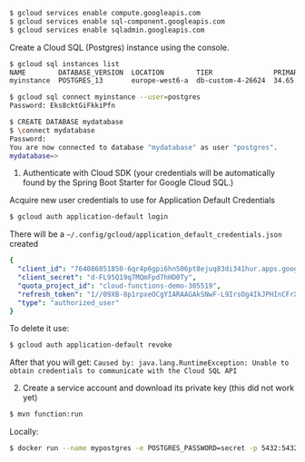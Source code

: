 ```bash
$ gcloud services enable compute.googleapis.com
$ gcloud services enable sql-component.googleapis.com
$ gcloud services enable sqladmin.googleapis.com
```

Create a Cloud SQL (Postgres) instance using the console.

```bash
$ gcloud sql instances list
NAME        DATABASE_VERSION  LOCATION        TIER               PRIMARY_ADDRESS  PRIVATE_ADDRESS  STATUS
myinstance  POSTGRES_13       europe-west6-a  db-custom-4-26624  34.65.87.62      -                RUNNABLE
```

```bash
$ gcloud sql connect myinstance --user=postgres 
Password: Eks8cktGiFkkiPfn
````

```bash
$ CREATE DATABASE mydatabase
$ \connect mydatabase
Password:
You are now connected to database "mydatabase" as user "postgres".
mydatabase=>
```

1. Authenticate with Cloud SDK (your credentials will be automatically found by the Spring Boot Starter for Google Cloud SQL.)

Acquire new user credentials to use for Application Default Credentials

```bash
$ gcloud auth application-default login
```

There will be a `~/.config/gcloud/application_default_credentials.json` created

```yaml
{
  "client_id": "764086051850-6qr4p6gpi6hn506pt8ejuq83di341hur.apps.googleusercontent.com",
  "client_secret": "d-FL95Q19q7MQmFpd7hHD0Ty",
  "quota_project_id": "cloud-functions-demo-305519",
  "refresh_token": "1//09XB-8p1rpxeOCgYIARAAGAkSNwF-L9IrsOg4IkJPHInCFrXmAb3ZNKpnKKzcr2Nn_VnxcrpillPPcRqSQ9xKLl21OfkbBs7jrTU",
  "type": "authorized_user"
}
```
To delete it use:

```bash
$ gcloud auth application-default revoke
```

After that you will get: `Caused by: java.lang.RuntimeException: Unable to obtain credentials to communicate with the Cloud SQL API`

2. Create a service account and download its private key (this did not work yet)




```bash
$ mvn function:run
```


Locally:

```bash
$ docker run --name mypostgres -e POSTGRES_PASSWORD=secret -p 5432:5432 -d postgres:13.2 
```
